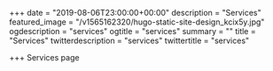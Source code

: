 +++
date = "2019-08-06T23:00:00+00:00"
description = "Services"
featured_image = "/v1565162320/hugo-static-site-design_kcix5y.jpg"
ogdescription = "services"
ogtitle = "services"
summary = ""
title = "Services"
twitterdescription = "services"
twittertitle = "services"

+++
Services page